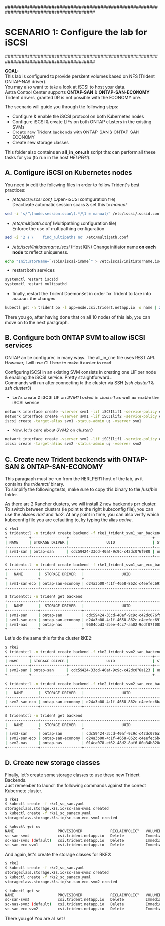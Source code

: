 #########################################################################################
# SCENARIO 1: Configure the lab for iSCSI  
#########################################################################################

**GOAL:**  
This lab is configured to provide persitent volumes based on NFS (Trident ONTAP-NAS driver).  
You may also want to take a look at iSCSI to host your data.  
Astra Control Center supports **ONTAP-SAN** & **ONTAP-SAN-ECONOMY** Trident drivers, granted DR is not possible with the ECONOMY one.  

The scenario will guide you through the following steps:
- Configure & enable the iSCSI protocol on both Kubernetes nodes  
- Configure iSCSI & create LIFs on both ONTAP clusters in the existing SVMs  
- Create new Trident backends with ONTAP-SAN & ONTAP-SAN-ECONOMY
- Create new storage classes

This folder also contains an **all_in_one.sh** script that can perform all these tasks for you (to run in the host _HELPER1_).  

## A. Configure iSCSI on Kubernetes nodes  

You need to edit the following files in order to follow Trident's best practices:  

- _/etc/iscsi/iscsi.conf_ (Open-iSCSI configuration file)  
Deactivate automatic session scans & set this to _manual_

```bash
sed -i 's/^\(node.session.scan\).*/\1 = manual/' /etc/iscsi/iscsid.conf
```

- _/etc/multipath.conf_ (Multipathing configuration file)  
Enforce  the use of multipathing configuration

```bash
sed -i '2 a \    find_multipaths no' /etc/multipath.conf
```

- _/etc/iscsi/initiatorname.iscsi_ (Host IQN)
Change initiator name **on each node** to reflect uniqueness.  

```bash
echo "InitiatorName=`/sbin/iscsi-iname`" > /etc/iscsi/initiatorname.iscsi
```

- restart both services  

```bash
systemctl restart iscsid
systemctl restart multipathd
```

- finally, restart the Trident DaemonSet in order for Trident to take into account the changes

```bash
kubectl get -n trident po -l app=node.csi.trident.netapp.io -o name | xargs kubectl delete -n trident
```

There you go, after having done that on all 10 nodes of this lab, you can move on to the next paragraph.  
  

## B. Configure both ONTAP SVM to allow iSCSI services

ONTAP an be configured in many ways. The all_in_one file uses REST API.  
However, I will use CLI here to make it easier to read.  

Configuring iSCSI in an existing SVM consists in creating one LIF per node & enabling the iSCSI service. Pretty straightforward...  
Commands will run after connecting to the cluster via SSH (_ssh cluster1_ & _ssh cluster3_)

- Let's create 2 iSCSI LIF on _SVM1_ hosted in _cluster1_ as well as enable the iSCSI service

```bash
network interface create -vserver svm1 -lif iSCSIlif1 -service-policy default-data-iscsi -address 192.168.0.245 -netmask 255.255.255.0 -home-node cluster1-01 -home-port e0d 
network interface create -vserver svm1 -lif iSCSIlif2 -service-policy default-data-iscsi -address 192.168.0.246 -netmask 255.255.255.0 -home-node cluster1-02 -home-port e0d 
iscsi create -target-alias svm1 -status-admin up -vserver svm1
```

- Now, let's care about _SVM2_ on _cluster3_

```bash
network interface create -vserver svm2 -lif iSCSIlif1 -service-policy default-data-iscsi -address 192.168.0.247 -netmask 255.255.255.0 -home-node cluster3-01 -home-port e0d 
iscsi create -target-alias svm2 -status-admin up -vserver svm2
```

## C. Create new Trident backends with ONTAP-SAN & ONTAP-SAN-ECONOMY

This paragraph must be run from the HERLPER1 host of the lab, as it contains the _tridentctl_ binary.  
To simplify the following tests, make sure to copy this binary to the /usr/bin folder.  

As there are 2 Rancher clusters, we will install 2 new backends per cluster. To switch between clusters (ie point to the right kubeconfig file), you can use the aliases _rke1_ and _rke2_. At any point in time, you can also verify which kubeconfig file you are defaulting to, by typing the alias _active_.  

```bash
$ rke1
$ tridentctl -n trident create backend -f rke1_trident_svm1_san_backend.json 
+----------+----------------+--------------------------------------+--------+---------+
| NAME     | STORAGE DRIVER |                 UUID                 | STATE  | VOLUMES |
+----------+----------------+--------------------------------------+--------+---------+
| svm1-san | ontap-san      | cdc59424-33cd-40af-9c9c-c42dc076f980 | online |       0 |
+----------+----------------+--------------------------------------+--------+---------+

$ tridentctl -n trident create backend -f rke1_trident_svm1_san_eco_backend.json 
+--------------+-------------------+--------------------------------------+--------+---------+
|   NAME       |  STORAGE DRIVER   |                 UUID                 | STATE  | VOLUMES |
+--------------+-------------------+--------------------------------------+--------+---------+
| svm1-san-eco | ontap-san-economy | d24a3b00-4d1f-4658-862c-c4eefec691af | online |       0 |
+--------------+-------------------+--------------------------------------+--------+---------+

$ tridentctl -n trident get backend
+--------------+-------------------+--------------------------------------+--------+---------+
|   NAME       |  STORAGE DRIVER   |                 UUID                 | STATE  | VOLUMES |
+--------------+-------------------+--------------------------------------+--------+---------+
| svm1-san     | ontap-san         | cdc59424-33cd-40af-9c9c-c42dc076f980 | online |       0 |
| svm1-san-eco | ontap-san-economy | d24a3b00-4d1f-4658-862c-c4eefec691af | online |       0 |
| svm1-nas     | ontap-nas         | 9604cbd3-3dee-4cc7-aa02-9ddf07f008d8 | online |      16 |
+--------------+-------------------+--------------------------------------+--------+---------+
```

Let's do the same this for the cluster RKE2:
```bash
$ rke2
$ tridentctl -n trident create backend -f rke2_trident_svm2_san_backend.json 
+----------+----------------+--------------------------------------+--------+---------+
| NAME     | STORAGE DRIVER |                 UUID                 | STATE  | VOLUMES |
+----------+----------------+--------------------------------------+--------+---------+
| svm2-san | ontap-san      | cdc59424-33cd-40af-9c9c-c42dc076a123 | online |       0 |
+----------+----------------+--------------------------------------+--------+---------+

$ tridentctl -n trident create backend -f rke2_trident_svm2_san_eco_backend.json 
+--------------+-------------------+--------------------------------------+--------+---------+
|   NAME       |  STORAGE DRIVER   |                 UUID                 | STATE  | VOLUMES |
+--------------+-------------------+--------------------------------------+--------+---------+
| svm2-san-eco | ontap-san-economy | d24a3b00-4d1f-4658-862c-c4eefec6b456 | online |       0 |
+--------------+-------------------+--------------------------------------+--------+---------+

$ tridentctl -n trident get backend
+--------------+-------------------+--------------------------------------+--------+---------+
|   NAME       |  STORAGE DRIVER   |                 UUID                 | STATE  | VOLUMES |
+--------------+-------------------+--------------------------------------+--------+---------+
| svm2-san     | ontap-san         | cdc59424-33cd-40af-9c9c-c42dc076a123 | online |       0 |
| svm2-san-eco | ontap-san-economy | d24a3b00-4d1f-4658-862c-c4eefec6b456 | online |       0 |
| svm2-nas     | ontap-nas         | 014ca078-eb62-48d2-8af6-00a34b828e13 | online |       0 |
+--------------+-------------------+--------------------------------------+--------+---------+
```

## D. Create new storage classes

Finally, let's create some storage classes to use these new Trident Backends.  
Just remember to launch the following commands against the correct Kubernete cluster.  

```bash
$ rke1
$ kubectl create -f rke1_sc_san.yaml 
storageclass.storage.k8s.io/sc-san-svm1 created
$ kubectl create -f rke1_sc_saneco.yaml 
storageclass.storage.k8s.io/sc-san-eco-svm1 created

$ kubectl get sc
NAME                    PROVISIONER             RECLAIMPOLICY   VOLUMEBINDINGMODE   ALLOWVOLUMEEXPANSION   AGE
sc-san-svm1             csi.trident.netapp.io   Delete          Immediate           true                   2m29s
sc-nas-svm1 (default)   csi.trident.netapp.io   Delete          Immediate           true                   289d
sc-san-eco-svm1         csi.trident.netapp.io   Delete          Immediate           true                   3s
```

And again, let's create the storage classes for RKE2:

```bash
$ rke2
$ kubectl create -f rke2_sc_san.yaml 
storageclass.storage.k8s.io/sc-san-svm2 created
$ kubectl create -f rke2_sc_saneco.yaml 
storageclass.storage.k8s.io/sc-san-eco-svm2 created

$ kubectl get sc
NAME                    PROVISIONER             RECLAIMPOLICY   VOLUMEBINDINGMODE   ALLOWVOLUMEEXPANSION   AGE
sc-san-svm2             csi.trident.netapp.io   Delete          Immediate           true                   2m29s
sc-nas-svm2 (default)   csi.trident.netapp.io   Delete          Immediate           true                   289d
sc-san-eco-svm2         csi.trident.netapp.io   Delete          Immediate           true                   3s
```

There you go! You are all set !